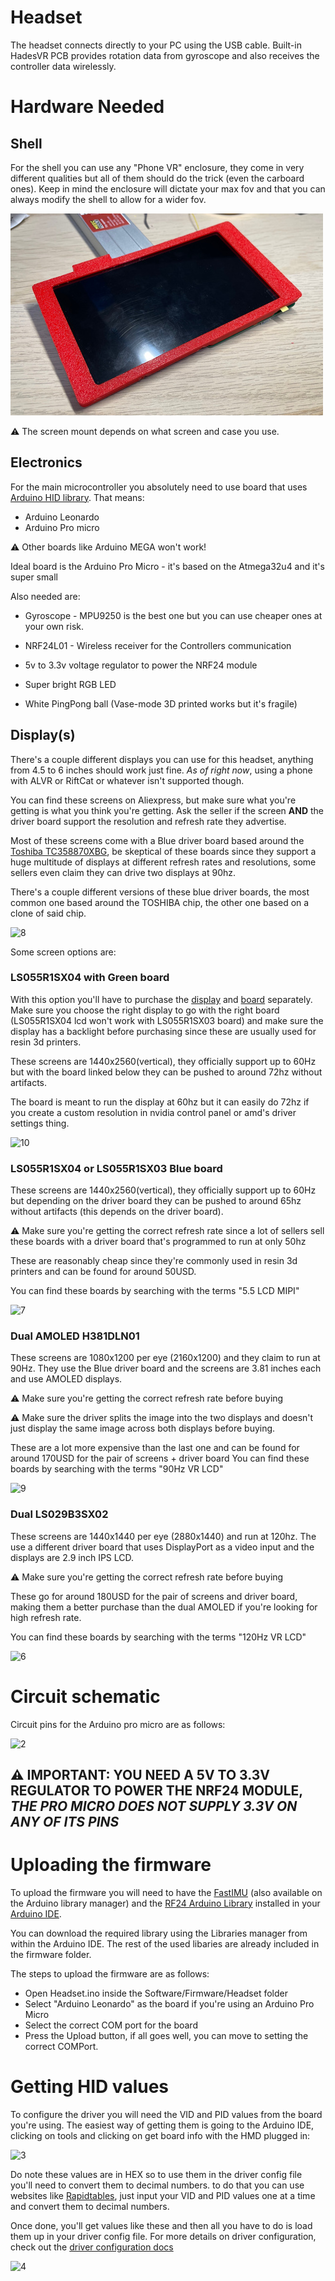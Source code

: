 # Headset

The headset connects directly to your PC using the USB cable.
Built-in HadesVR PCB provides rotation data from gyroscope and also receives the controller data wirelessly.


# Hardware Needed

## Shell
For the shell you can use any "Phone VR" enclosure, they come in very different qualities but all of them should do the trick (even the carboard ones). Keep in mind the enclosure will dictate your max fov and that you can always modify the shell to allow for a wider fov.

![1](img/Headset/1.png)


⚠️ The screen mount depends on what screen and case you use.

## Electronics

For the main microcontroller you absolutely need to use board that uses [Arduino HID library](https://www.arduino.cc/en/Reference/HID). That means:

* Arduino Leonardo
* Arduino Pro micro

⚠️ Other boards like Arduino MEGA won't work!

Ideal board is the Arduino Pro Micro - it's based on the Atmega32u4 and it's super small

Also needed are:
* Gyroscope - MPU9250 is the best one but you can use cheaper ones at your own risk.

* NRF24L01 - Wireless receiver for the Controllers communication

* 5v to 3.3v voltage regulator to power the NRF24 module

* Super bright RGB LED

* White PingPong ball (Vase-mode 3D printed works but it's fragile)


## Display(s)

There's a couple different displays you can use for this headset, anything from 4.5 to 6 inches should work just fine.
*As of right now*, using a phone with ALVR or RiftCat or whatever isn't supported though.

You can find these screens on Aliexpress, but make sure what you're getting is what you think you're getting. Ask the seller if the screen **AND** the driver board support the resolution and refresh rate they advertise.

Most of these screens come with a Blue driver board based around the [Toshiba TC358870XBG](https://toshiba.semicon-storage.com/ap-en/semiconductor/product/interface-bridge-ics-for-mobile-peripheral-devices/hdmir-interface-bridge-ics/detail.TC358870XBG.html), be skeptical of these boards since they support a huge multitude of displays at different refresh rates and resolutions, some sellers even claim they can drive two displays at 90hz.

There's a couple different versions of these blue driver boards, the most common one based around the TOSHIBA chip, the other one based on a clone of said chip.

![8](img/Headset/8.png)

Some screen options are:

### LS055R1SX04 with Green board
With this option you'll have to purchase the [display](https://www.aliexpress.com/item/4000999801804.html) and [board](https://www.aliexpress.com/item/1005002330323719.html) separately. Make sure you choose the right display to go with the right board (LS055R1SX04 lcd won't work with LS055R1SX03 board) and make sure the display has a backlight before purchasing since these are usually used for resin 3d printers.

These screens are 1440x2560(vertical), they officially support up to 60Hz but with the board linked below they can be pushed to around 72hz without artifacts.

The board is meant to run the display at 60hz but it can easily do 72hz if you create a custom resolution in nvidia control panel or amd's driver settings thing.

![10](img/Headset/10.png)

### LS055R1SX04 or LS055R1SX03 Blue board
These screens are 1440x2560(vertical), they officially support up to 60Hz but depending on the driver board they can be pushed to around 65hz without artifacts (this depends on the driver board).

⚠️ Make sure you're getting the correct refresh rate since a lot of sellers sell these boards with a driver board that's programmed to run at only 50hz

These are reasonably cheap since they're commonly used in resin 3d printers and can be found for around 50USD.

You can find these boards by searching with the terms "5.5 LCD MIPI"

![7](img/Headset/7.png)

### Dual AMOLED H381DLN01
These screens are 1080x1200 per eye (2160x1200) and they claim to run at 90Hz.
They use the Blue driver board and the screens are 3.81 inches each and use AMOLED displays.

⚠️ Make sure you're getting the correct refresh rate before buying

⚠️ Make sure the driver splits the image into the two displays and doesn't just display the same image across both displays before buying.

These are a lot more expensive than the last one and can be found for around 170USD for the pair of screens + driver board
You can find these boards by searching with the terms "90Hz VR LCD"

![9](img/Headset/9.png)

### Dual LS029B3SX02
These screens are 1440x1440 per eye (2880x1440) and run at 120hz.
The use a different driver board that uses DisplayPort as a video input and the displays are 2.9 inch IPS LCD.

⚠️ Make sure you're getting the correct refresh rate before buying

These go for around 180USD for the pair of screens and driver board, making them a better purchase than the dual AMOLED if you're looking for high refresh rate.

You can find these boards by searching with the terms "120Hz VR LCD"

![6](img/Headset/6.png)

# Circuit schematic
Circuit pins for the Arduino pro micro are as follows:

![2](img/Headset/2.png)


## ⚠️ IMPORTANT: YOU NEED A 5V TO 3.3V REGULATOR TO POWER THE NRF24 MODULE, ***THE PRO MICRO DOES NOT SUPPLY 3.3V ON ANY OF ITS PINS*** 
# Uploading the firmware

To upload the firmware you will need to have the [FastIMU](https://github.com/LiquidCGS/FastIMU) (also available on the Arduino library manager) and the [RF24 Arduino Library](https://github.com/nRF24/RF24) installed in your [Arduino IDE](https://www.arduino.cc/en/software). 

You can download the required library using the Libraries manager from within the Arduino IDE. The rest of the used libaries are already included in the firmware folder.

The steps to upload the firmware are as follows:

* Open Headset.ino inside the Software/Firmware/Headset folder
* Select "Arduino Leonardo" as the board if you're using an Arduino Pro Micro
* Select the correct COM port for the board
* Press the Upload button, if all goes well, you can move to setting the correct COMPort.

# Getting HID values

To configure the driver you will need the VID and PID values from the board you're using. The easiest way of getting them is going to the Arduino IDE, clicking on tools and clicking on get board info with the HMD plugged in:

![3](img/Headset/3.png)

Do note these values are in HEX so to use them in the driver config file you'll need to convert them to decimal numbers.
to do that you can use websites like [Rapidtables](https://www.rapidtables.com/convert/number/hex-to-decimal.html), just input your VID and PID values one at a time and convert them to decimal numbers.


Once done, you'll get values like these and then all you have to do is load them up in your driver config file. For more details on driver configuration, check out the [driver configuration docs](Driver.md#driver-configuration)

![4](img/Headset/4.png)